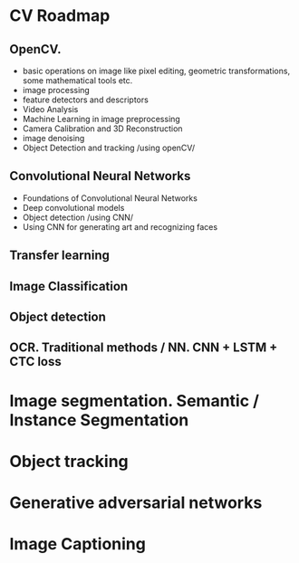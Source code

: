 # CV Roadmap
## OpenCV.

- basic operations on image like pixel editing, geometric transformations, some mathematical tools etc.
- image processing
- feature detectors and descriptors
- Video Analysis
- Machine Learning in image preprocessing
- Camera Calibration and 3D Reconstruction
- image denoising
- Object Detection and tracking /using openCV/

## Convolutional Neural Networks
- Foundations of Convolutional Neural Networks
- Deep convolutional models
- Object detection /using CNN/
- Using CNN for generating art and recognizing faces

## Transfer learning

## Image Classification

## Object detection

## OCR. Traditional methods / NN. CNN + LSTM + CTC loss

# Image segmentation. Semantic / Instance Segmentation

# Object tracking

# Generative adversarial networks

# Image Captioning

